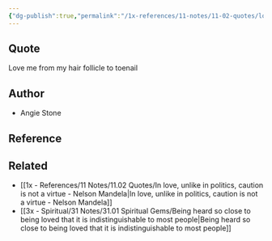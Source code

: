 ```yaml
---
{"dg-publish":true,"permalink":"/1x-references/11-notes/11-02-quotes/love-me-from-my-hair-follicle-to-toenail-angie-stone/","title":"Love me from my hair follicle to toenail - Angie Stone","created":"2024-02-14T20:18:40.679+03:00","updated":"2024-02-14T20:18:40.679+03:00"}
---
```



## Quote
Love me from my hair follicle to toenail 

## Author
- Angie Stone

## Reference


## Related
- [[1x - References/11 Notes/11.02 Quotes/In love, unlike in politics, caution is not a virtue - Nelson Mandela\|In love, unlike in politics, caution is not a virtue - Nelson Mandela]]
- [[3x - Spiritual/31 Notes/31.01 Spiritual Gems/Being heard so close to being loved that it is indistinguishable to most people\|Being heard so close to being loved that it is indistinguishable to most people]]
